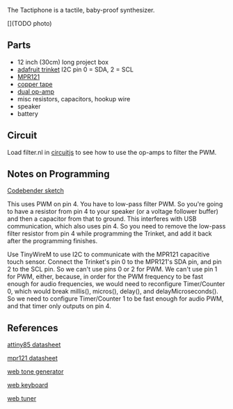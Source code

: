 The Tactiphone is a tactile, baby-proof synthesizer.

[](TODO photo)

## Parts

 * 12 inch (30cm) long project box
 * [adafruit trinket](http://www.adafruit.com/products/1500) I2C pin 0 = SDA, 2 = SCL
 * [MPR121](https://www.adafruit.com/products/1982)
 * [copper tape](https://www.adafruit.com/products/1127)
 * [dual op-amp](http://www.adafruit.com/products/808)
 * misc resistors, capacitors, hookup wire
 * speaker
 * battery

## Circuit

Load filter.nl in [circuitjs](http://lushprojects.com/circuitjs/circuitjs.html) to see how to use the op-amps to filter the PWM.

## Notes on Programming

[Codebender sketch](https://codebender.cc/sketch:193420)

This uses PWM on pin 4.
You have to low-pass filter PWM.
So you're going to have a resistor from pin 4 to your speaker
(or a voltage follower buffer) and then a capacitor from that to ground.
This interferes with USB communication, which also uses pin 4.
So you need to remove the low-pass filter resistor from pin 4
while programming the Trinket, and
add it back after the programming finishes.

Use TinyWireM to use I2C to communicate with the
MPR121 capacitive touch sensor.
Connect the Trinket's pin 0 to the MPR121's SDA pin,
and pin 2 to the SCL pin.
So we can't use pins 0 or 2 for PWM.
We can't use pin 1 for PWM, either, because, in order for the
PWM frequency to be fast enough for audio frequencies,
we would need to reconfigure Timer/Counter 0, which would break
millis(), micros(), delay(), and delayMicroseconds().
So we need to configure Timer/Counter 1 to be fast enough for audio PWM,
and that timer only outputs on pin 4.

## References

[attiny85 datasheet](http://www.atmel.com/images/atmel-2586-avr-8-bit-microcontroller-attiny25-attiny45-attiny85_datasheet.pdf)

[mpr121 datasheet](https://www.sparkfun.com/datasheets/Components/MPR121.pdf)

[web tone generator](https://plasticity.szynalski.com/tone-generator.htm)

[web keyboard](http://www.bgfl.org/bgfl/custom/resources_ftp/client_ftp/ks2/music/piano/)

[web tuner](https://jbergknoff.github.io/guitar-tuner/)
